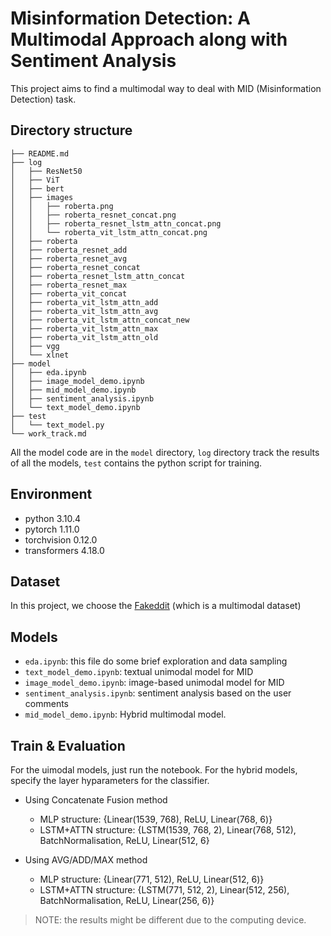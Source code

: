 # Misinformation Detection: A Multimodal Approach along with Sentiment Analysis

This project aims to find a multimodal way to deal with MID (Misinformation Detection) task.


## Directory structure

```
├── README.md
├── log
│   ├── ResNet50
│   ├── ViT
│   ├── bert
│   ├── images
│   │   ├── roberta.png
│   │   ├── roberta_resnet_concat.png
│   │   ├── roberta_resnet_lstm_attn_concat.png
│   │   └── roberta_vit_lstm_attn_concat.png
│   ├── roberta
│   ├── roberta_resnet_add
│   ├── roberta_resnet_avg
│   ├── roberta_resnet_concat
│   ├── roberta_resnet_lstm_attn_concat
│   ├── roberta_resnet_max
│   ├── roberta_vit_concat
│   ├── roberta_vit_lstm_attn_add
│   ├── roberta_vit_lstm_attn_avg
│   ├── roberta_vit_lstm_attn_concat_new
│   ├── roberta_vit_lstm_attn_max
│   ├── roberta_vit_lstm_attn_old
│   ├── vgg
│   └── xlnet
├── model
│   ├── eda.ipynb
│   ├── image_model_demo.ipynb
│   ├── mid_model_demo.ipynb
│   ├── sentiment_analysis.ipynb
│   └── text_model_demo.ipynb
├── test
│   └── text_model.py
└── work_track.md
```

All the model code are in the `model` directory, `log` directory track the results of all the models, `test` contains the python script for training.


## Environment

- python 3.10.4
- pytorch 1.11.0
- torchvision 0.12.0
- transformers 4.18.0

## Dataset

In this project, we choose the [Fakeddit](https://fakeddit.netlify.app/) (which is a multimodal dataset)

## Models

- `eda.ipynb`: this file do some brief exploration and data sampling
- `text_model_demo.ipynb`: textual unimodal model for MID
- `image_model_demo.ipynb`: image-based unimodal model for MID
- `sentiment_analysis.ipynb`: sentiment analysis based on the user comments
- `mid_model_demo.ipynb`: Hybrid multimodal model.

## Train & Evaluation

For the uimodal models, just run the notebook. For the hybrid models, specify the layer hyparameters for the classifier.

- Using Concatenate Fusion method

  -  MLP structure: {Linear(1539, 768), ReLU, Linear(768, 6)}
  - LSTM+ATTN structure: {LSTM(1539, 768, 2), Linear(768, 512), BatchNormalisation, ReLU, Linear(512, 6}

- Using AVG/ADD/MAX method

  - MLP structure: {Linear(771, 512), ReLU, Linear(512, 6)}
  - LSTM+ATTN structure: {LSTM(771, 512, 2), Linear(512, 256), BatchNormalisation, ReLU, Linear(256, 6)}

> NOTE: the results might be different due to the computing device.